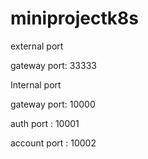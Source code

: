 # miniprojectk8s

external port

gateway  port: 33333

Internal port

gateway port: 10000 

auth port : 10001

account port : 10002

